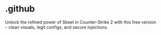 # .github
Unlock the refined power of Skeet in Counter-Strike 2 with this free version – clean visuals, legit configs, and secure injections.
